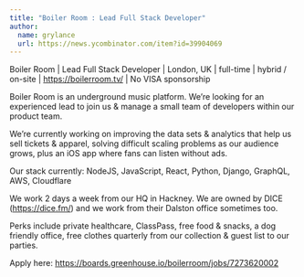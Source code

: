 ```yaml
---
title: "Boiler Room : Lead Full Stack Developer"
author:
  name: grylance
  url: https://news.ycombinator.com/item?id=39904069
---
```

Boiler Room | Lead Full Stack Developer | London, UK | full-time | hybrid &#x2F; on-site | <a href="https:&#x2F;&#x2F;boilerroom.tv&#x2F;" rel="nofollow">https:&#x2F;&#x2F;boilerroom.tv&#x2F;</a> | No VISA sponsorship

Boiler Room is an underground music platform. We’re looking for an experienced lead to join us &amp; manage a small team of developers within our product team.

We’re currently working on improving the data sets &amp; analytics that help us sell tickets &amp; apparel, solving difficult scaling problems as our audience grows, plus an iOS app where fans can listen without ads.

Our stack currently: NodeJS, JavaScript, React, Python, Django, GraphQL, AWS, Cloudflare

We work 2 days a week from our HQ in Hackney. We are owned by DICE (<a href="https:&#x2F;&#x2F;dice.fm&#x2F;" rel="nofollow">https:&#x2F;&#x2F;dice.fm&#x2F;</a>) and we work from their Dalston office sometimes too.

Perks include private healthcare, ClassPass, free food &amp; snacks, a dog friendly office, free clothes quarterly from our collection &amp; guest list to our parties.

Apply here: <a href="https:&#x2F;&#x2F;boards.greenhouse.io&#x2F;boilerroom&#x2F;jobs&#x2F;7273620002" rel="nofollow">https:&#x2F;&#x2F;boards.greenhouse.io&#x2F;boilerroom&#x2F;jobs&#x2F;7273620002</a>
